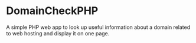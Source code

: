 # DomainCheckPHP
A simple PHP web app to look up useful information about a domain related to web hosting and display it on one page.
